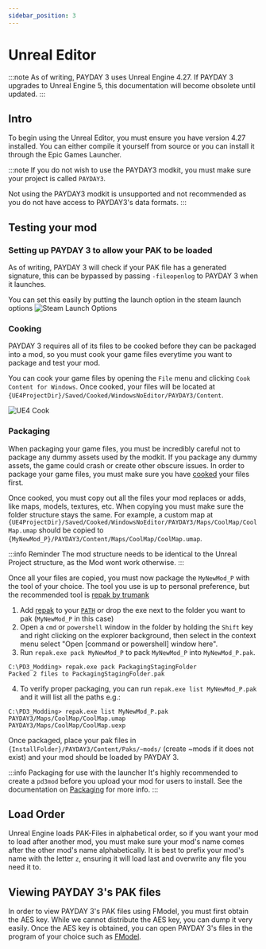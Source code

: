 ```yaml
---
sidebar_position: 3
---
```


# Unreal Editor

:::note
As of writing, PAYDAY 3 uses Unreal Engine 4.27.
If PAYDAY 3 upgrades to Unreal Engine 5, this documentation will become obsolete until updated.
:::

## Intro
To begin using the Unreal Editor, you must ensure you have version 4.27 installed.
You can either compile it yourself from source or you can install it through the Epic Games Launcher.

:::note
If you do not wish to use the PAYDAY3 modkit, you must make sure your project is called `PAYDAY3`.

Not using the PAYDAY3 modkit is unsupported and not recommended as you do not have access to PAYDAY3's data formats.
:::

## Testing your mod

### Setting up PAYDAY 3 to allow your PAK to be loaded
As of writing, PAYDAY 3 will check if your PAK file has a generated signature,
this can be bypassed by passing `-fileopenlog` to PAYDAY 3 when it launches.

You can set this easily by putting the launch option in the steam launch options
![Steam Launch Options](assets/steam-launchoptions.png)

### Cooking
PAYDAY 3 requires all of its files to be cooked before they can be packaged into a mod,
so you must cook your game files everytime you want to package and test your mod.

You can cook your game files by opening the `File` menu and clicking `Cook Content for Windows`.
Once cooked, your files will be located at `{UE4ProjectDir}/Saved/Cooked/WindowsNoEditor/PAYDAY3/Content`.

![UE4 Cook](assets/ue4-cookoption.png)

### Packaging
When packaging your game files, you must be incredibly careful not to package any dummy assets used by the modkit.
If you package any dummy assets, the game could crash or create other obscure issues.
In order to package your game files, you must make sure you have [cooked](#cooking) your files first.

Once cooked, you must copy out all the files your mod replaces or adds, like maps, models, textures, etc.
When copying you must make sure the folder structure stays the same.
For example, a custom map at `{UE4ProjectDir}/Saved/Cooked/WindowsNoEditor/PAYDAY3/Maps/CoolMap/CoolMap.umap`
should be copied to `{MyNewMod_P}/PAYDAY3/Content/Maps/CoolMap/CoolMap.umap`.

:::info Reminder
The mod structure needs to be identical to the Unreal Project structure, as the Mod wont work otherwise.
:::

Once all your files are copied, you must now package the `MyNewMod_P` with the tool of your choice.
The tool you use is up to personal preference, but the recommended tool is [repak by trumank](https://github.com/trumank/repak)

1. Add [repak](https://github.com/trumank/repak/releases/latest) to your [`PATH`](https://medium.com/@kevinmarkvi/how-to-add-executables-to-your-path-in-windows-5ffa4ce61a53) or drop the exe next to the folder you want to pak (`MyNewMod_P` in this case)
2. Open a `cmd` or `powershell` window in the folder by holding the `Shift` key and right clicking on the explorer background, then select in the context menu select "Open [command or powershell] window here".
3. Run `repak.exe pack MyNewMod_P` to pack `MyNewMod_P` into `MyNewMod_P.pak`.
```
C:\PD3_Modding> repak.exe pack PackagingStagingFolder
Packed 2 files to PackagingStagingFolder.pak
```
4. To verify proper packaging, you can run `repak.exe list MyNewMod_P.pak` and it will list all the paths e.g.:
```
C:\PD3_Modding> repak.exe list MyNewMod_P.pak
PAYDAY3/Maps/CoolMap/CoolMap.umap
PAYDAY3/Maps/CoolMap/CoolMap.uexp
```

Once packaged, place your pak files in `{InstallFolder}/PAYDAY3/Content/Paks/~mods/` (create ~mods if it does not exist) and your mod should be loaded by PAYDAY 3.

:::info Packaging for use with the launcher
It's highly recommended to create a `pd3mod` before you upload your mod for users to install.
See the documentation on [Packaging](../packaging) for more info.
:::

## Load Order
Unreal Engine loads PAK-Files in alphabetical order, so if you want your mod to load after another mod,
you must make sure your mod's name comes after the other mod's name alphabetically.
It is best to prefix your mod's name with the letter `z`, ensuring it will load last and overwrite any file you need it to.

## Viewing PAYDAY 3's PAK files
In order to view PAYDAY 3's PAK files using FModel, you must first obtain the AES key.
While we cannot distribute the AES key, you can dump it very easily.
Once the AES key is obtained, you can open PAYDAY 3's files in the program of your choice such as [FModel](https://github.com/4sval/FModel/releases).
